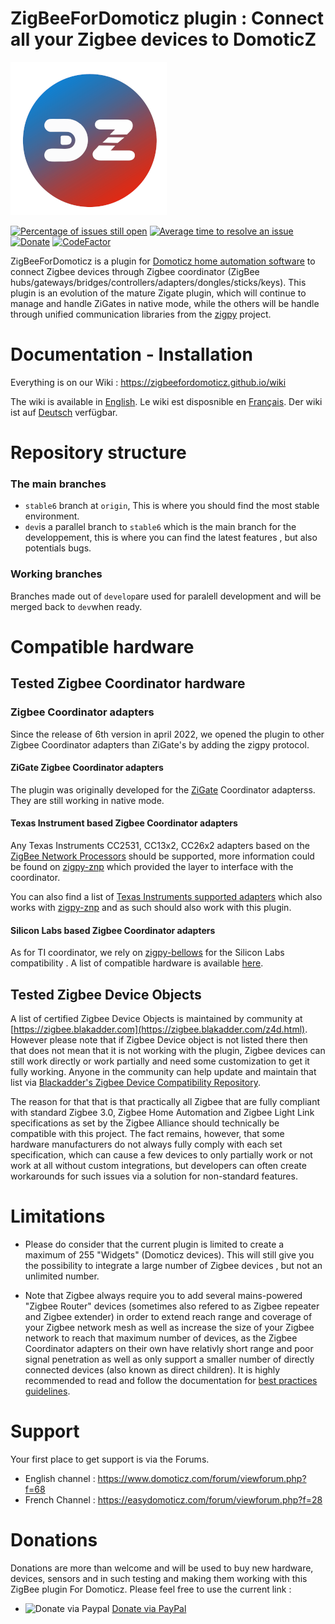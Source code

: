 # ZigBeeForDomoticz plugin : Connect all your Zigbee devices to DomoticZ

![Zigbee for Domoticz](https://github.com/zigbeefordomoticz/Domoticz-Zigbee/blob/beta6/images/Z4D-200.png )

[![Percentage of issues still open](http://isitmaintained.com/badge/open/zigbeefordomoticz/Domoticz-Zigbee.svg)](http://isitmaintained.com/project/zigbeefordomoticz/Domoticz-Zigbee "Percentage of issues still open")
[![Average time to resolve an issue](http://isitmaintained.com/badge/resolution/zigbeefordomoticz/Domoticz-Zigbee.svg)](http://isitmaintained.com/project/zigbeefordomoticz/Domoticz-Zigbee "Average time to resolve an issue")
[![Donate](https://img.shields.io/badge/Donate-PayPal-green.svg)](https://paypal.me/pipiche "Donate via PayPal")
[![CodeFactor](https://www.codefactor.io/repository/github/zigbeefordomoticz/domoticz-zigbee/badge/beta6)](https://www.codefactor.io/repository/github/zigbeefordomoticz/domoticz-zigbee/overview/beta6)

ZigBeeForDomoticz is a plugin for [Domoticz home automation software](https://www.domoticz.com/) to connect Zigbee devices through Zigbee coordinator (ZigBee hubs/gateways/bridges/controllers/adapters/dongles/sticks/keys).
This plugin is an evolution of the mature Zigate plugin, which will continue to manage and handle ZiGates in native mode, while the others will be handle through unified communication libraries from the [zigpy](https://github.com/zigpy/zigpy) project.

# Documentation - Installation

Everything is on our Wiki : <https://zigbeefordomoticz.github.io/wiki>

The wiki is available in [English](https://zigbeefordomoticz.github.io/wiki/en-eng/).
Le wiki est disposnible en [Français](https://zigbeefordomoticz.github.io/wiki/fr-fr/).
Der wiki ist auf [Deutsch](https://zigbeefordomoticz.github.io/wiki/nl-dut/) verfügbar.

# Repository structure

### The main branches

* `stable6` branch at `origin`, This is where you should find the most stable environment.
* `dev`is a parallel branch to `stable6` which is the main branch for the developpement, this is where you can find the latest features , but also potentials bugs.

### Working branches

Branches made out of `develop`are used for paralell development and will be merged back to `dev`when ready.

# Compatible hardware

## Tested Zigbee Coordinator hardware

### Zigbee Coordinator adapters

Since the release of 6th version in april 2022, we opened the plugin to other Zigbee Coordinator adapters than ZiGate's by adding the zigpy protocol.

#### ZiGate Zigbee Coordinator adapters

The plugin was originally developed for the [ZiGate](https://zigate.fr) Coordinator adapterss. They are still working in native mode.

#### Texas Instrument based Zigbee Coordinator adapters

Any Texas Instruments CC2531, CC13x2, CC26x2 adapters based on the [ZigBee Network Processors](http://dev.ti.com/tirex/content/simplelink_zigbee_sdk_plugin_2_20_00_06/docs/zigbee_user_guide/html/zigbee/introduction.html ) should be supported, more information could be found on [zigpy-znp](https://github.com/zigpy/zigpy-znp) which provided the layer to interface with the coordinator.

You can also find a list of [Texas Instruments supported adapters](https://www.zigbee2mqtt.io/guide/adapters/#recommended) which also works with [zigpy-znp](https://github.com/zigpy/zigpy-znp) and as such should also work with this plugin.

#### Silicon Labs based Zigbee Coordinator adapters

As for TI coordinator, we rely on [zigpy-bellows](https://github.com/zigpy/bellows) for the Silicon Labs compatibility . A list of compatible hardware is available [here](https://github.com/zigpy/bellows#hardware-requirement).

## Tested Zigbee Device Objects

A list of certified Zigbee Device Objects is maintained by community at [https://zigbee.blakadder.com](https://zigbee.blakadder.com/z4d.html). However please note that if Zigbee Device object is not listed there then that does not mean that it is not working with the plugin, Zigbee devices can still work directly or work partially and need some customization to get it fully working. Anyone in the community can help update and maintain that list via [Blackadder's Zigbee Device Compatibility Repository](https://github.com/blakadder/zigbee).

The reason for that that is that practically all Zigbee that are fully compliant with standard Zigbee 3.0, Zigbee Home Automation and Zigbee Light Link specifications as set by the Zigbee Alliance should technically be compatible with this project. The fact remains, however, that some hardware manufacturers do not always fully comply with each set specification, which can cause a few devices to only partially work or not work at all without custom integrations, but developers can often create workarounds for such issues via a solution for non-standard features. 

# Limitations

* Please do consider that the current plugin is limited to create a maximum of 255 "Widgets" (Domoticz devices).  This will still give you the possibility to integrate a large number of Zigbee devices , but not an unlimited number.

* Note that Zigbee always require you to add several mains-powered "Zigbee Router" devices (sometimes also refered to as Zigbee repeater and Zigbee extender) in order to extend reach range and coverage of your Zigbee network mesh as well as increase the size of your Zigbee network to reach that maximum number of devices, as the Zigbee Coordinator adapters on their own have relativly short range and poor signal penetration as well as only support a smaller number of directly connected devices (also known as direct children). It is highly recommended to read and follow the documentation for [best practices guidelines](https://zigbeefordomoticz.github.io/wiki/en-eng/HowTo_Build-a-ZigBee-network.html).

# Support

Your first place to get support is via the Forums.

* English channel : <https://www.domoticz.com/forum/viewforum.php?f=68>
* French Channel : <https://easydomoticz.com/forum/viewforum.php?f=28>

# Donations

Donations are more than welcome and will be used to buy new hardware, devices, sensors and in such testing and making them working with this ZigBee plugin For Domoticz. Please feel free to use the current link :

* <img src="https://www.pipiche.fr//pp.svg" width="24" height="24" alt="Donate via Paypal"/> <a href="https://paypal.me/pipiche">Donate via PayPal</a>
<br/>
